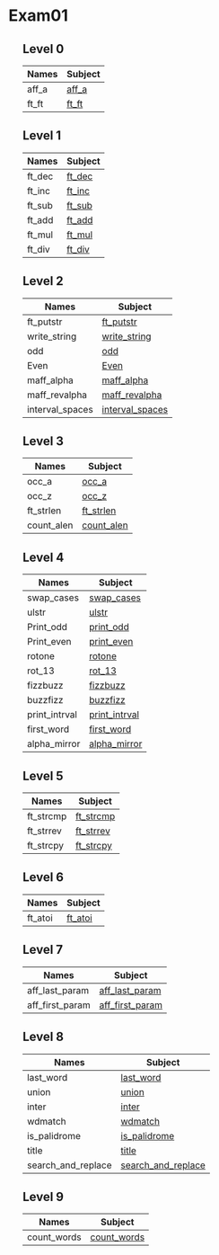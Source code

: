 # Exam01

<div style="margin-left: auto;
            margin-right: auto;
            width: 90%">

## Level 0
| Names | Subject |
| --- | --- |
| aff_a    | [aff_a](./Subjects/Level0/aff_a/aff_a.subject.txt)    |
| ft_ft    | [ft_ft](./Subjects/Level0/ft_ft/ft_ft.subject.txt)    |

## Level 1
| Names | Subject |
| --- | --- |
| ft_dec    | [ft_dec](./Subjects/Level1/ft_dec/ft_dec.subject.txt)    |
| ft_inc    | [ft_inc](./Subjects/Level1/ft_inc/ft_inc.subject.txt)     |
| ft_sub    | [ft_sub](./Subjects/Level1/ft_sub/ft_sub.subject.txt)     |
| ft_add    | [ft_add](./Subjects/Level1/ft_add/ft_add.subject.txt)     |
| ft_mul    | [ft_mul](./Subjects/Level1/ft_mul/ft_mul.subject.txt)     |
| ft_div    | [ft_div](./Subjects/Level1/ft_div/ft_div.subject.txt)     |

## Level 2
| Names | Subject |
| --- | --- |
| ft_putstr | [ft_putstr](./Subjects/Level2/ft_putstr/ft_putstr.subject.txt)     |
| write_string | [write_string](./Subjects/Level2/write_string/write_string.subject.txt)     |
| odd       | [odd](./Subjects/Level2/odd/odd.subject.txt)     |
| Even      | [Even](./Subjects/Level2/even/even.subject.txt)     |
| maff_alpha| [maff_alpha](./Subjects/Level2/maff_alpha/maff_alpha.subject.txt)     |
| maff_revalpha| [maff_revalpha](./Subjects/Level2/maff_revalpha/maff_revalpha.subject.txt)     |
| interval_spaces| [interval_spaces](./Subjects/Level2/interval_spaces/interval_spaces.subject.txt)   |

## Level 3
| Names | Subject |
| --- | --- |
| occ_a     | [occ_a](./Subjects/Level3/occ_a/occ_a.subject.txt)     |
| occ_z     | [occ_z](./Subjects/Level3/occ_z/occ_z.subject.txt)     |
| ft_strlen | [ft_strlen](./Subjects/Level3/ft_strlen/ft_strlen.subject.txt) |
| count_alen     | [count_alen](./Subjects/Level3/count_alen/count_alen.subject.txt)     |

## Level 4
| Names | Subject |
| --- | --- |
| swap_cases| [swap_cases](./Subjects/Level4/swap_cases/swap_cases.subject.txt)     |
| ulstr     | [ulstr](./Subjects/Level4/ulstr/ulstr.subject.txt)     |
| Print_odd | [print_odd](./Subjects/Level4/print_odd/print_odd.subject.txt) |
| Print_even| [print_even](./Subjects/Level4/print_even/print_even.subject.txt)     |
| rotone    | [rotone](./Subjects/Level4/rotone/rotone.subject.txt)     |
| rot_13    | [rot_13](./Subjects/Level4/rot_13/rot_13.subject.txt)     |
| fizzbuzz  | [fizzbuzz](./Subjects/Level4/fizzbuzz/fizzbuzz.subject.txt)     |
| buzzfizz  | [buzzfizz](./Subjects/Level4/buzzfizz/buzzfizz.subject.txt)     |
| print_intrval| [print_intrval](./Subjects/Level4/print_intrval/print_intrval.subject.txt)     |
| first_word  | [first_word](./Subjects/Level4/first_word/first_word.subject.txt)     |
| alpha_mirror  | [alpha_mirror](./Subjects/Level4/alpha_mirror/alpha_mirror.subject.txt)     |

## Level 5
| Names | Subject |
| --- | --- |
| ft_strcmp | [ft_strcmp](./Subjects/Level5/ft_strcmp/ft_strcmp.subject.txt)     |
| ft_strrev | [ft_strrev](./Subjects/Level5/ft_strrev/ft_strrev.subject.txt)     |
| ft_strcpy | [ft_strcpy](./Subjects/Level5/ft_strcpy/ft_strcpy.subject.txt)     |

## Level 6
| Names | Subject |
| --- | --- |
| ft_atoi   | [ft_atoi](./Subjects/Level6/ft_atoi/ft_atoi.subject.txt)   |

## Level 7
| Names | Subject |
| --- | --- |
| aff_last_param   | [aff_last_param](./Subjects/Level7/aff_last_param/aff_last_param.subject.txt)   |
| aff_first_param   | [aff_first_param](./Subjects/Level7/aff_first_param/aff_first_param.subject.txt)   |

## Level 8
| Names | Subject |
| --- | --- |
| last_word   | [last_word](./Subjects/Level8/last_word/last_word.subject.txt)   |
| union   | [union](./Subjects/Level8/union/union.subject.txt)   |
| inter   | [inter](./Subjects/Level8/inter/inter.subject.txt)   |
| wdmatch   | [wdmatch](./Subjects/Level8/wdmatch/wdmatch.subject.txt)   |
| is_palidrome   | [is_palidrome](./Subjects/Level8/is_palidrome/is_palidrome.subject.txt)   |
| title   | [title](./Subjects/Level8/title/title.subject.txt)   |
| search_and_replace   | [search_and_replace](./Subjects/Level8/search_and_replace/search_and_replace.subject.txt)   |

## Level 9
| Names | Subject |
| --- | --- |
| count_words   | [count_words](./Subjects/Level9/count_words/count_words.subject.txt)   |

</div>


